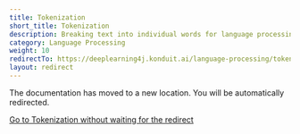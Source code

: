 ```yaml
---
title: Tokenization
short_title: Tokenization
description: Breaking text into individual words for language processing in DL4J.
category: Language Processing
weight: 10
redirectTo: https://deeplearning4j.konduit.ai/language-processing/tokenization
layout: redirect
---
```


The documentation has moved to a new location. You will be automatically redirected.
            
[Go to Tokenization without waiting for the redirect](https://deeplearning4j.konduit.ai/language-processing/tokenization)

        